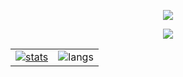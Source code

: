 <p align="center">
<img src="https://capsule-render.vercel.app/api?type=waving&color=timeGradient&height=300&&section=header&text=HI&nbsp;THERE!&fontSize=90&fontAlign=50&fontAlignY=30&desc=I'm&nbsp;LeoTan&descAlign=50&descSize=30&descAlignY=60&animation=twinkling" />
</p>


<p align="center">
<img src="https://readme-typing-svg.demolab.com?font=Fira Code&size=25&pause=1000&color=0C82F7&center=true&vCenter=true&random=false&width=600&lines=Welcome+to+my+GitHub+profile+page!" />
</p>
<table align="center">
    <tr>
        <td>
            <a href="https://github.com/hypnoticp"><img src="https://github-readme-stats.vercel.app/api?username=hypnoticp&theme=default&show_icons=true&hide_border=true&count_private=true" alt="stats"></a>
        </td>
        <td>
            <img src="https://github-readme-stats.vercel.app/api/top-langs/?username=hypnoticp&hide_border=true" alt="langs">
        </td>
    </tr>
</table>
